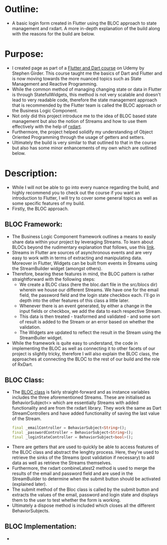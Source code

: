 # Outline:
- A basic login form created in Flutter using the BLOC approach to state management and rxdart. A more in-depth explanation of the build along with the reasons for the build are below. 

# Purpose:
- I created page as part of a [Flutter and Dart course](https://www.udemy.com/course/dart-and-flutter-the-complete-developers-guide/learn/lecture/10645864?components=buy_button%2Cdiscount_expiration%2Cgift_this_course%2Cpurchase%2Cdeal_badge%2Credeem_coupon#overview) on Udemy by Stephen Girder. This course taught me the basics of Dart and Flutter and is now moving towards the more nuanced topics such as State Management and Reactive Programming. 
- While the common method of managing changing state or data in Flutter is through StatefulWidgets, this method is not very scalable and doesn't lead to very readable code, therefore the state management approach that is recommended by the Flutter team is called the BLOC approach or the Business Logic Component. 
- Not only did this project introduce me to the idea of BLOC based state management but also the notion of Streams and how to use them effectively with the help of [rxdart](https://pub.dev/packages/rxdart).
- Furthermore, the project helped solidify my understanding of Object Oriented Programming through the usage of getters and setters.
- Ultimately the build is very similar to that outlined to that in the course but also has some minor enhancements of my own which are outlined below. 

# Description:
- While I will not be able to go into every nuance regarding the build, and highly recommend you to check out the course if you want an introduction to Flutter, I will try to cover some general topics as well as some specific features of my build. 
- Firstly, the BLOC approach. 

## BLOC Framework:
- The Business Logic Component framework outlines a means to easily share data within your project by leveraging Streams. To learn about BLOCs beyond the rudimentary explanation that follows, use this [link](https://medium.com/codechai/architecting-your-flutter-project-bd04e144a8f1).
- Streams in Flutter are sources of asynchronous events and are very easy to work with in terms of extracting and manipulating data. Moreover in Flutter, Widgets can be built from events in Streams using the StreamBuilder widget (amongst others). 
- Therefore, bearing these features in mind, the BLOC pattern is rather straightforward with the following steps:
    - We create a BLOC class (here the bloc.dart file in the src/blocs dir) wherein we house our different Streams. We have one for the email field, the password field and the login state checkbox each. I'll go in depth into the other features of this class a little later.
    - Whenever there is an event generated, by either a change in the input fields or checkbox, we add the data to each respective Stream. 
    - This data is then treated - trasformed and validated - and some sort of result is added to the Stream or an error based on whether the validation. 
    - The Widgets are updated to reflect the result in the Stream using the StreamBuiler widget. 
- While the framework is quite easy to understand, the code in implementing the BLOC as well as connecting it to other facets of our project is slightly tricky, therefore I will also explain the BLOC class, the approaches at connecting the BLOC to the rest of our build and the role of RxDart. 

## BLOC Class:
- The [BLOC class]() is fairly straight-forward and as instance variables includes the three aforementioned Streams. These are initialised as BehaviorSubject<> which are essentially Streams with added functionality and are from the rxdart library. They work the same as Dart StreamControllers and have added functionality of saving the last value of the Stream. 
    ```dart
    final _emailController = BehaviorSubject<String>();
    final _passwordController = BehaviorSubject<String>();
    final _loginStateController = BehaviorSubject<bool>();
    ```
- There are getters that are used to quickly be able to access features of the BLOC class and abstract the lenghty process. Here, they're used to retrieve the sinks of the Streams (post validation if necessary) to add data as well as retrieve the Streams themselves. 
- Furthermore, the rxdart combineLatest2 method is used to merge the results of the email and password field and are used in the StreamBuilder to determine when the submit button should be activated (explained later).
- The submit method of the Bloc class is called by the submit button and extracts the values of the email, password and login state and displays them to the user to test whether the form is working. 
- Ultimately a dispose method is included which closes all the different BehaviorSubjects. 

## BLOC Implementation:
- 